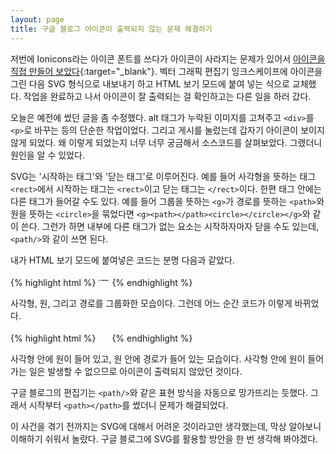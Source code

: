 ```yaml
---
layout: page
title: 구글 블로그 아이콘이 출력되지 않는 문제 해결하기
---
```

저번에 Ionicons라는 아이콘 폰트를 쓰다가 아이콘이 사라지는 문제가 있어서 [아이콘을 직접 만들어 보았다](https://thefirelog.blogspot.com/2022/11/blog-post_11.html){:target="_blank"}. 벡터 그래픽 편집기 잉크스케이프에 아이콘을 그린 다음 SVG 형식으로 내보내기 하고 HTML 보기 모드에 붙여 넣는 식으로 교체했다. 작업을 완료하고 나서 아이콘이 잘 출력되는 걸 확인하고는 다른 일을 하러 갔다.

오늘은 예전에 썼던 글을 좀 수정했다. alt 태그가 누락된 이미지를 고쳐주고 `<div>`를 `<p>`로 바꾸는 등의 단순한 작업이었다. 그리고 게시를 눌렀는데 갑자기 아이콘이 보이지 않게 되었다. 왜 이렇게 되었는지 너무 너무 궁금해서 소스코드를 살펴보았다. 그랬더니 원인을 알 수 있었다.

SVG는 '시작하는 태그'와 '닫는 태그'로 이루어진다. 예를 들어 사각형을 뜻하는 태그 `<rect>`에서 시작하는 태그는 `<rect>`이고 닫는 태그는 `</rect>`이다. 한편 태그 안에는 다른 태그가 들어갈 수도 있다. 예를 들어 그룹을 뜻하는 `<g>`가 경로를 뜻하는 `<path>`와 원을 뜻하는 `<circle>`을 묶었다면 `<g><path></path><circle></circle></g>`와 같이 쓴다. 그런가 하면 내부에 다른 태그가 없는 요소는 시작하자마자 닫을 수도 있는데, `<path/>`와 같이 쓰면 된다.

내가 HTML 보기 모드에 붙여넣은 코드는 분명 다음과 같았다.

{% highlight html %}
<svg height="18px" version="1.1" viewbox="0 0 38.291 38.291" width="18px" xmlns="http://www.w3.org/2000/svg">
    <g transform="translate(299.68 -51.822)">
        <rect fill="none" height="38.291" style="paint-order: markers stroke;" width="38.291" x="-299.68" y="51.822"/>
        <circle cx="-295.53" cy="70.947" fill-rule="evenodd" fill="#4e4e4e" r="2.281" style="paint-order: markers stroke;"/>
        <path d="m-289.03 71.025h24.123" fill-rule="evenodd" fill="#4e4e4e" stroke-linecap="round" stroke-linejoin="round" stroke-miterlimit="100" stroke-width="2.876" stroke="#4e4e4e" style="paint-order: markers stroke;"/>
    </g>
</svg>
{% endhighlight %}

사각형, 원, 그리고 경로를 그룹화한 모습이다. 그런데 어느 순간 코드가 이렇게 바뀌었다.

{% highlight html %}
<svg height="18px" version="1.1" viewbox="0 0 38.291 38.291" width="18px" xmlns="http://www.w3.org/2000/svg">
    <g transform="translate(299.68 -51.822)">
        <rect fill="none" height="38.291" style="paint-order: markers stroke;" width="38.291" x="-299.68" y="51.822">
            <circle cx="-295.53" cy="70.947" fill-rule="evenodd" fill="#4e4e4e" r="2.281" style="paint-order: markers stroke;">
                <path d="m-289.03 71.025h24.123" fill-rule="evenodd" fill="#4e4e4e" stroke-linecap="round" stroke-linejoin="round" stroke-miterlimit="100" stroke-width="2.876" stroke="#4e4e4e" style="paint-order: markers stroke;"></path>
             </circle>
        </rect>
    </g>
</svg>
{% endhighlight %}

사각형 안에 원이 들어 있고, 원 안에 경로가 들어 있는 모습이다. 사각형 안에 원이 들어가는 일은 발생할 수 없으므로 아이콘이 출력되지 않았던 것이다.

구글 블로그의 편집기는 `<path/>`와 같은 표현 방식을 자동으로 망가뜨리는 듯했다. 그래서 시작부터 `<path></path>`를 썼더니 문제가 해결되었다.

이 사건을 겪기 전까지는 SVG에 대해서 어려운 것이라고만 생각했는데, 막상 알아보니 이해하기 쉬워서 놀랐다. 구글 블로그에 SVG를 활용할 방안을 한 번 생각해 봐야겠다.
